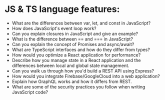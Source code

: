 <h1>JS & TS language features:</h1>

* What are the differences between var, let, and const in JavaScript?
* How does JavaScript's event loop work?
* Can you explain closures in JavaScript and give an example?
* What is the difference between == and === in JavaScript?
* Can you explain the concept of Promises and async/await?
* What are TypeScript interfaces and how do they differ from types?
* How would you optimize a React application for performance?
* Describe how you manage state in a React application and the differences between local and global state management.
* Can you walk us through how you'd build a REST API using Express?
* How would you integrate Firebase/GoogleCloud into a web application?
* Explain how GraphQL works and how it differs from REST.
* What are some of the security practices you follow when writing JavaScript code?

